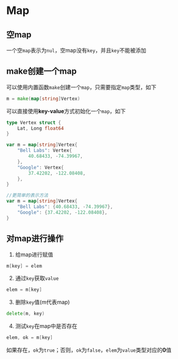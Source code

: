 # Map

## 空map

一个空`map`表示为`nul`，空map没有`key`，并且`key`不能被添加

## make创建一个map

可以使用内置函数`make`创建一个`map`，只需要指定`map`类型，如下

```go
m = make(map[string]Vertex)
```

可以直接使用**key-value**方式初始化一个`map`，如下

```go
type Vertex struct {
	Lat, Long float64
}

var m = map[string]Vertex{
	"Bell Labs": Vertex{
		40.68433, -74.39967,
	},
	"Google": Vertex{
		37.42202, -122.08408,
	},
}

//更简单的表示方法
var m = map[string]Vertex{
	"Bell Labs": {40.68433, -74.39967},
	"Google": {37.42202, -122.08408},
}
```

## 对map进行操作

1. 给map进行赋值

```go
m[key] = elem
```

2. 通过`key`获取`value`

```go
elem = m[key]
```

3. 删除`key`值(m代表map)

```go
delete(m, key)
```

4. 测试`key`在map中是否存在

```go
elem, ok = m[key]
```

如果存在，`ok`为`true`；否则，`ok`为`false`，`elem`为`value`类型对应的**0**值